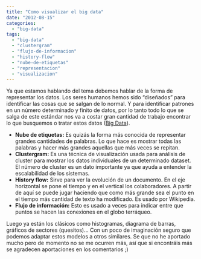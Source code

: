 ```yaml
---
title: "Como visualizar el big data"
date: "2012-08-15"
categories: 
  - "big-data"
tags: 
  - "big-data"
  - "clustergram"
  - "flujo-de-informacion"
  - "history-flow"
  - "nube-de-etiquetas"
  - "representacion"
  - "visualizacion"
---
```


Ya que estamos hablando del tema debemos hablar de la forma de representar los datos. Los seres humanos hemos sido “diseñados” para identificar las cosas que se salgan de lo normal. Y para identificar patrones en un número determinado y finito de datos, por lo tanto todo lo que se salga de este estándar nos va a costar gran cantidad de trabajo encontrar lo que busquemos o tratar estos datos ([Big Data](http://rocreguant.com/category/big-data/ "Big Data")).

- **Nube de etiquetas:** Es quizás la forma más conocida de representar grandes cantidades de palabras. Lo que hace es mostrar todas las palabras y hacer más grandes aquellas que más veces se repitan.
- **Clustergram:** Es una técnica de visualización usada para análisis de cluster para mostrar los datos individuales de un determinado dataset. El número de cluster es un dato importante ya que ayuda a entender la escalabilidad de los sistemas.
- **History flow:** Sirve para ver la evolución de un documento. En el eje horizontal se pone el tiempo y en el vertical los colaboradores. A partir de aquí se puede jugar haciendo que como más grande sea el punto en el tiempo más cantidad de texto ha modificado. Es usado por Wikipedia.
- **Flujo de información:** Esto es usado a veces para indicar entre que puntos se hacen las conexiones en el globo terráqueo.

Luego ya están los clásicos como histogramas, diagrama de barras, gráficos de sectores (quesitos)... Con un poco de imaginación seguro que podemos adaptar estos modelos a otros similares. Se que no he aportado mucho pero de momento no se me ocurren más, así que si encontráis más se agradecen aportaciones en los comentarios ;)
